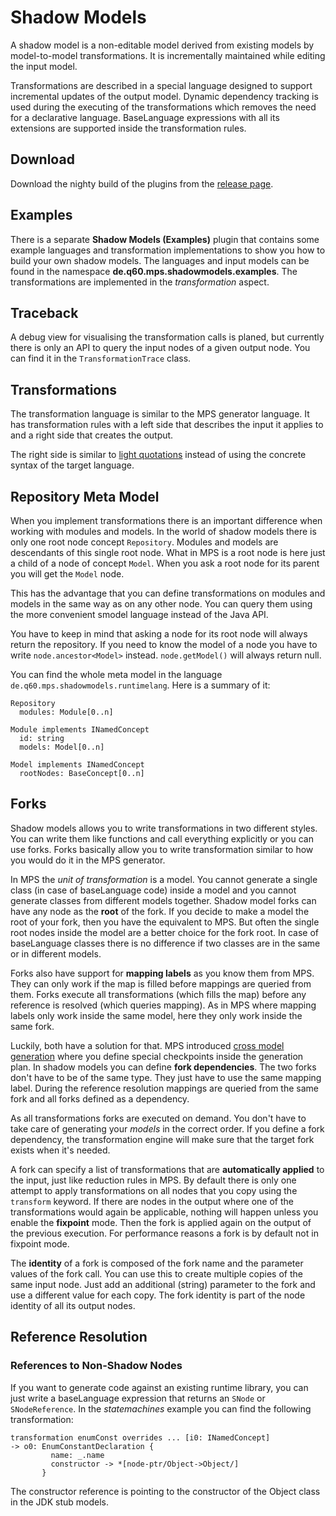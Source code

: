 # Shadow Models
A shadow model is a non-editable model derived from existing models by model-to-model transformations.
It is incrementally maintained while editing the input model.

Transformations are described in a special language designed to support incremental updates of the output model.
Dynamic dependency tracking is used during the executing of the transformations
which removes the need for a declarative language.
BaseLanguage expressions with all its extensions are supported inside the transformation rules.

## Download
Download the nighty build of the plugins from the [release page](https://github.com/JetBrains/MPS-extensions/releases).

## Examples
There is a separate **Shadow Models (Examples)** plugin that contains some example languages and transformation
implementations to show you how to build your own shadow models.
The languages and input models can be found in the namespace **de.q60.mps.shadowmodels.examples**.
The transformations are implemented in the *transformation* aspect.

## Traceback
A debug view for visualising the transformation calls is planed,
but currently there is only an API to query the input nodes of a given output node.
You can find it in the `TransformationTrace` class.

## Transformations

The transformation language is similar to the MPS generator language.
It has transformation rules with a left side that describes the input it applies to and a
right side that creates the output.

The right side is similar to
[light quotations](https://confluence.jetbrains.com/display/MPSD20183/Quotations#Quotations-Lightquotations%28quotationbuilders%29)
instead of using the concrete syntax of the target language.

## Repository Meta Model

When you implement transformations there is an important difference when working with modules and models.
In the world of shadow models there is only one root node concept `Repository`.
Modules and models are descendants of this single root node.
What in MPS is a root node is here just a child of a node of concept `Model`.
When you ask a root node for its parent you will get the `Model` node.

This has the advantage that you can define transformations on modules and models in the same way as on any other node.
You can query them using the more convenient smodel language instead of the Java API.

You have to keep in mind that asking a node for its root node will always return the repository.
If you need to know the model of a node you have to write `node.ancestor<Model>` instead.
`node.getModel()` will always return null.

You can find the whole meta model in the language `de.q60.mps.shadowmodels.runtimelang`.
Here is a summary of it:

```
Repository
  modules: Module[0..n]
  
Module implements INamedConcept
  id: string
  models: Model[0..n]
  
Model implements INamedConcept
  rootNodes: BaseConcept[0..n]
```

## Forks

Shadow models allows you to write transformations in two different styles.
You can write them like functions and call everything explicitly or you can use forks.
Forks basically allow you to write transformation similar to how you would do it in the MPS generator.

In MPS the *unit of transformation* is a model.
You cannot generate a single class (in case of baseLanguage code) inside a model
and you cannot generate classes from different models together.
Shadow model forks can have any node as the **root** of the fork.
If you decide to make a model the root of your fork, then you have the equivalent to MPS.
But often the single root nodes inside the model are a better choice for the fork root.
In case of baseLanguage classes there is no difference if two classes
are in the same or in different models.

Forks also have support for **mapping labels** as you know them from MPS.
They can only work if the map is filled before mappings are queried from them.
Forks execute all transformations (which fills the map) before any reference is resolved (which queries mapping).
As in MPS where mapping labels only work inside the same model, here they only work inside the same fork.

Luckily, both have a solution for that.
MPS introduced [cross model generation](https://confluence.jetbrains.com/display/MPSD20183/Generator#Generator-Cross-modelgeneration)
where you define special checkpoints inside the generation plan.
In shadow models you can define **fork dependencies**. The two forks don't have to be of the same type.
They just have to use the same mapping label.
During the reference resolution mappings are queried from the same fork and all forks defined as a dependency.

As all transformations forks are executed on demand.
You don't have to take care of generating your *models* in the correct order.
If you define a fork dependency, the transformation engine will make sure that the target fork exists when it's needed.

A fork can specify a list of transformations that are **automatically applied** to the input,
just like reduction rules in MPS.
By default there is only one attempt to apply transformations on all nodes that you copy using the `transform` keyword.
If there are nodes in the output where one of the transformations would again be applicable, nothing will happen unless 
you enable the **fixpoint** mode.
Then the fork is applied again on the output of the previous execution.
For performance reasons a fork is by default not in fixpoint mode.

The **identity** of a fork is composed of the fork name and the parameter values of the fork call.
You can use this to create multiple copies of the same input node.
Just add an additional (string) parameter to the fork and use a different value for each copy.
The fork identity is part of the node identity of all its output nodes.

## Reference Resolution

### References to Non-Shadow Nodes
If you want to generate code against an existing runtime library,
you can just write a baseLanguage expression that returns an `SNode` or `SNodeReference`.
In the *statemachines* example you can find the following transformation:
```
transformation enumConst overrides ... [i0: INamedConcept]
-> o0: EnumConstantDeclaration {
         name: _.name
         constructor -> *[node-ptr/Object->Object/]
       }
```
The constructor reference is pointing to the constructor of the Object class in the JDK stub models.